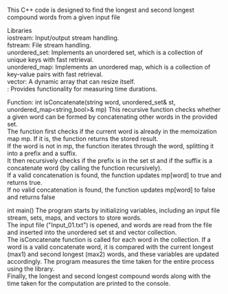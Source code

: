 This C++ code is designed to find the longest and second longest compound words from a given input file

Libraries  
iostream: Input/output stream handling.   
fstream: File stream handling.   
unordered_set: Implements an unordered set, which is a collection of unique keys with fast retrieval.  
unordered_map: Implements an unordered map, which is a collection of key-value pairs with fast retrieval.  
vector: A dynamic array that can resize itself.  
<chrono>: Provides functionality for measuring time durations.  
 

Function: int isConcatenate(string word, unordered_set<string>& st, unordered_map<string,bool>& mp) 
This recursive function checks whether a given word can be formed by concatenating other words in the provided set.  
The function first checks if the current word is already in the memoization map mp. If it is, the function returns the stored result.  
If the word is not in mp, the function iterates through the word, splitting it into a prefix and a suffix.  
It then recursively checks if the prefix is in the set st and if the suffix is a concatenate word (by calling the function recursively).  
If a valid concatenation is found, the function updates mp[word] to true and returns true.  
If no valid concatenation is found, the function updates mp[word] to false and returns false  

int main() 
The program starts by initializing variables, including an input file stream, sets, maps, and vectors to store words.  
The input file ("Input_01.txt") is opened, and words are read from the file and inserted into the unordered set st and vector collection.  
The isConcatenate function is called for each word in the collection. If a word is a valid concatenate word, it is compared with the current longest (max1) and second longest (max2) words, and these variables are updated accordingly.
The program measures the time taken for the entire process using the <chrono> library.  
Finally, the longest and second longest compound words along with the time taken for the computation are printed to the console.  
